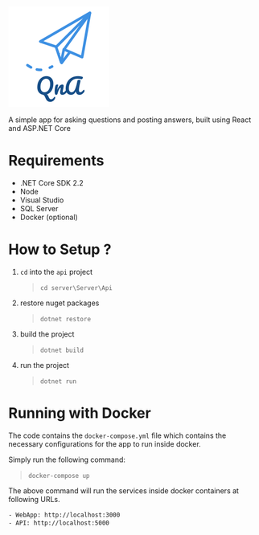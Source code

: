 
![QnA](qna_logo.png)



A simple app for asking questions and posting answers, built using React and ASP.NET Core

# Requirements

- .NET Core SDK 2.2
- Node
- Visual Studio 
- SQL Server
- Docker (optional)

# How to Setup ?

1. `cd` into the `api` project
    >`cd server\Server\Api`

2. restore nuget packages
    >`dotnet restore`

3. build the project
    >`dotnet build`

4. run the project
    >`dotnet run`

# Running with Docker

The code contains the `docker-compose.yml` file which contains the necessary configurations for the app to run inside docker.

Simply run the following command:

> `docker-compose up`

The above command will run the services inside docker containers at following URLs.

    - WebApp: http://localhost:3000
    - API: http://localhost:5000





